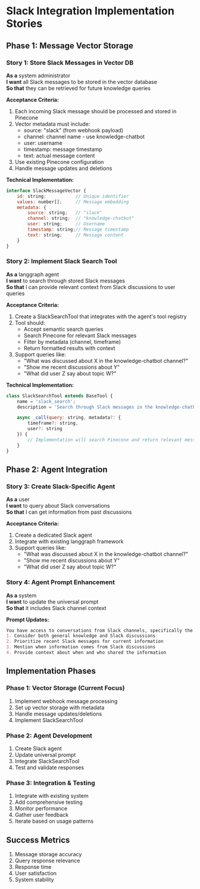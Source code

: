 # Slack Integration Implementation Stories

## Phase 1: Message Vector Storage

### Story 1: Store Slack Messages in Vector DB
**As a** system administrator  
**I want** all Slack messages to be stored in the vector database  
**So that** they can be retrieved for future knowledge queries

**Acceptance Criteria:**
1. Each incoming Slack message should be processed and stored in Pinecone
2. Vector metadata must include:
   - source: "slack" (from webhook payload)
   - channel: channel name - use knowledge-chatbot
   - user: username
   - timestamp: message timestamp
   - text: actual message content
3. Use existing Pinecone configuration
4. Handle message updates and deletions

**Technical Implementation:**
```javascript
interface SlackMessageVector {
    id: string;           // Unique identifier
    values: number[];     // Message embedding
    metadata: {
        source: string;   // "slack"
        channel: string;  // "knowledge-chatbot"
        user: string;     // Username
        timestamp: string;// Message timestamp
        text: string;     // Message content
    }
}
```

### Story 2: Implement Slack Search Tool
**As a** langgraph agent  
**I want** to search through stored Slack messages  
**So that** I can provide relevant context from Slack discussions to user queries

**Acceptance Criteria:**
1. Create a SlackSearchTool that integrates with the agent's tool registry
2. Tool should:
   - Accept semantic search queries
   - Search Pinecone for relevant Slack messages
   - Filter by metadata (channel, timeframe)
   - Return formatted results with context
3. Support queries like:
   - "What was discussed about X in the knowledge-chatbot channel?"
   - "Show me recent discussions about Y"
   - "What did user Z say about topic W?"

**Technical Implementation:**
```javascript
class SlackSearchTool extends BaseTool {
    name = 'slack_search';
    description = 'Search through Slack messages in the knowledge-chatbot channel';

    async _call(query: string, metadata?: {
        timeframe?: string,
        user?: string
    }) {
        // Implementation will search Pinecone and return relevant messages
    }
}
```

## Phase 2: Agent Integration

### Story 3: Create Slack-Specific Agent
**As a** user  
**I want** to query about Slack conversations  
**So that** I can get information from past discussions

**Acceptance Criteria:**
1. Create a dedicated Slack agent
2. Integrate with existing langgraph framework
3. Support queries like:
   - "What was discussed about X in the knowledge-chatbot channel?"
   - "Show me recent discussions about Y"
   - "What did user Z say about topic W?"

### Story 4: Agent Prompt Enhancement
**As a** system  
**I want** to update the universal prompt  
**So that** it includes Slack channel context

**Prompt Updates:**
```markdown
You have access to conversations from Slack channels, specifically the knowledge-chatbot channel. When answering questions:
1. Consider both general knowledge and Slack discussions
2. Prioritize recent Slack messages for current information
3. Mention when information comes from Slack discussions
4. Provide context about when and who shared the information
```

## Implementation Phases

### Phase 1: Vector Storage (Current Focus)
1. Implement webhook message processing
2. Set up vector storage with metadata
3. Handle message updates/deletions
4. Implement SlackSearchTool

### Phase 2: Agent Development
1. Create Slack agent
2. Update universal prompt
3. Integrate SlackSearchTool
4. Test and validate responses

### Phase 3: Integration & Testing
1. Integrate with existing system
2. Add comprehensive testing
3. Monitor performance
4. Gather user feedback
5. Iterate based on usage patterns

## Success Metrics
1. Message storage accuracy
2. Query response relevance
3. Response time
4. User satisfaction
5. System stability